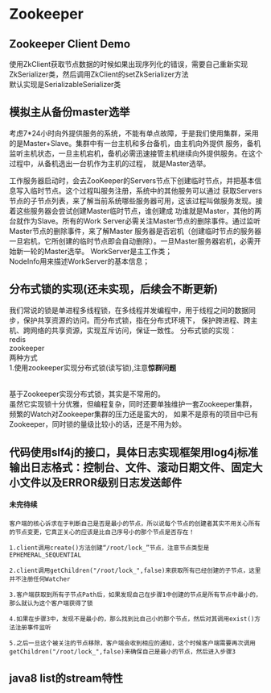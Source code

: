 # Zookeeper
## Zookeeper Client Demo
使用ZkClient获取节点数据的时候如果出现序列化的错误，需要自己重新实现ZkSerializer类，然后调用ZkClient的setZkSerializer方法<br/>
默认实现是SerializableSerializer类<br/>

## 模拟主从备份master选举
考虑7*24小时向外提供服务的系统，不能有单点故障，于是我们使用集群，采用的是Master+Slave。集群中有一台主机和多台备机，由主机向外提供
服务，备机监听主机状态，一旦主机宕机，备机必需迅速接管主机继续向外提供服务。在这个过程中，从备机选出一台机作为主机的过程，
就是Master选举。

工作服务器启动时，会去ZooKeeper的Servers节点下创建临时节点，并把基本信息写入临时节点。这个过程叫服务注册，系统中的其他服务可以通过
获取Servers节点的子节点列表，来了解当前系统哪些服务器可用，这该过程叫做服务发现。接着这些服务器会尝试创建Master临时节点，谁创建成
功谁就是Master，其他的两台就作为Slave。所有的Work Server必需关注Master节点的删除事件。通过监听Master节点的删除事件，来了解Master
服务器是否宕机（创建临时节点的服务器一旦宕机，它所创建的临时节点即会自动删除）。一旦Master服务器宕机，必需开始新一轮的Master选举。
WorkServer是主工作类；<br/>
NodeInfo用来描述WorkServer的基本信息；

## 分布式锁的实现(还未实现，后续会不断更新)
我们常说的锁是单进程多线程锁，在多线程并发编程中，用于线程之间的数据同步，保护共享资源的访问。而分布式锁，指在分布式环境下，
保护跨进程、跨主机、跨网络的共享资源，实现互斥访问，保证一致性。
分布式锁的实现：<br/>
redis<br/>
zookeeper<br/>
两种方式  
1.使用zookeeper实现分布式锁(读写锁),注意<b>惊群问题</b>



###### 
基于Zookeeper实现分布式锁，其实是不常用的。  
虽然它实现锁十分优雅，但编程复杂，同时还要单独维护一套Zookeeper集群，频繁的Watch对Zookeeper集群的压力还是蛮大的，
如果不是原有的项目中已有Zookeeper，同时锁的量级比较小的话，还是不用为妙。

## 代码使用slf4j的接口，具体日志实现框架用log4j标准输出日志格式：控制台、文件、滚动日期文件、固定大小文件以及ERROR级别日志发送邮件<br/>
####  未完待续

    客户端的核心诉求在于判断自己是否是最小的节点，所以说每个节点的创建者其实不用关心所有的节点变更，它真正关心的应该是比自己序号小的那个节点是否存在！

    1.client调用create()方法创建“/root/lock_”节点，注意节点类型是EPHEMERAL_SEQUENTIAL

    2.client调用getChildren("/root/lock_",false)来获取所有已经创建的子节点，这里并不注册任何Watcher

    3.客户端获取到所有子节点Path后，如果发现自己在步骤1中创建的节点是所有节点中最小的，那么就认为这个客户端获得了锁

    4.如果在步骤3中，发现不是最小的，那么找到比自己小的那个节点，然后对其调用exist()方法注册事件监听

    5.之后一旦这个被关注的节点移除，客户端会收到相应的通知，这个时候客户端需要再次调用getChildren("/root/lock_",false)来确保自己是最小的节点，然后进入步骤3
## java8 list的stream特性
